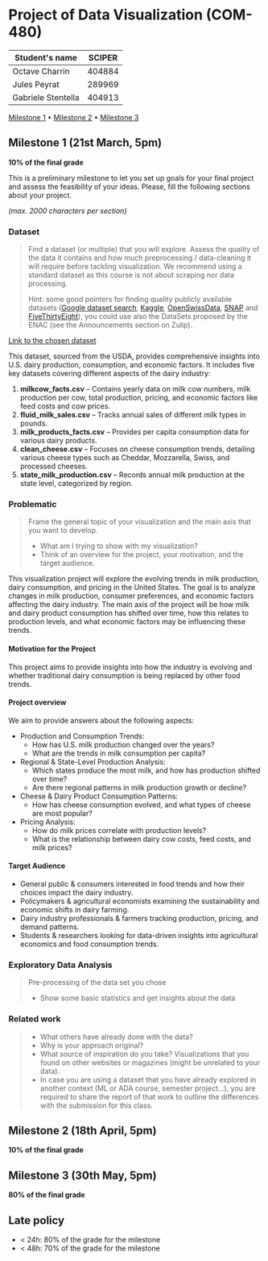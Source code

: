 # Project of Data Visualization (COM-480)

| Student's name     | SCIPER |
| ------------------ | ------ |
| Octave Charrin     | 404884 |
| Jules Peyrat       | 289969 |
| Gabriele Stentella | 404913 |

[Milestone 1](#milestone-1) • [Milestone 2](#milestone-2) • [Milestone 3](#milestone-3)

## Milestone 1 (21st March, 5pm)

**10% of the final grade**

This is a preliminary milestone to let you set up goals for your final project and assess the feasibility of your ideas.
Please, fill the following sections about your project.

*(max. 2000 characters per section)*

### Dataset

> Find a dataset (or multiple) that you will explore. Assess the quality of the data it contains and how much preprocessing / data-cleaning it will require before tackling visualization. We recommend using a standard dataset as this course is not about scraping nor data processing.
>
> Hint: some good pointers for finding quality publicly available datasets ([Google dataset search](https://datasetsearch.research.google.com/), [Kaggle](https://www.kaggle.com/datasets), [OpenSwissData](https://opendata.swiss/en/), [SNAP](https://snap.stanford.edu/data/) and [FiveThirtyEight](https://data.fivethirtyeight.com/)), you could use also the DataSets proposed by the ENAC (see the Announcements section on Zulip).

[Link to the chosen dataset](https://github.com/rfordatascience/tidytuesday/tree/main/data/2019/2019-01-29)

This dataset, sourced from the USDA, provides comprehensive insights into U.S. dairy production, consumption, and economic factors. It includes five key datasets covering different aspects of the dairy industry:  

1. **milkcow_facts.csv** – Contains yearly data on milk cow numbers, milk production per cow, total production, pricing, and economic factors like feed costs and cow prices.  
2. **fluid_milk_sales.csv** – Tracks annual sales of different milk types in pounds.  
3. **milk_products_facts.csv** – Provides per capita consumption data for various dairy products.  
4. **clean_cheese.csv** – Focuses on cheese consumption trends, detailing various cheese types such as Cheddar, Mozzarella, Swiss, and processed cheeses.  
5. **state_milk_production.csv** – Records annual milk production at the state level, categorized by region.

### Problematic

> Frame the general topic of your visualization and the main axis that you want to develop.
> - What am I trying to show with my visualization?
> - Think of an overview for the project, your motivation, and the target audience.

This visualization project will explore the evolving trends in milk production, dairy consumption, and pricing in the United States. The goal is to analyze changes in milk production, consumer preferences, and economic factors affecting the dairy industry. The main axis of the project will be how milk and dairy product consumption has shifted over time, how this relates to production levels, and what economic factors may be influencing these trends.

#### Motivation for the Project
This project aims to provide insights into how the industry is evolving and whether traditional dairy consumption is being replaced by other food trends.

#### Project overview
We aim to provide answers about the following aspects:
- Production and Consumption Trends:
    - How has U.S. milk production changed over the years?
    - What are the trends in milk consumption per capita?
- Regional & State-Level Production Analysis:
    - Which states produce the most milk, and how has production shifted over time?
    - Are there regional patterns in milk production growth or decline?
- Cheese & Dairy Product Consumption Patterns:
    - How has cheese consumption evolved, and what types of cheese are most popular?
- Pricing Analysis:
    - How do milk prices correlate with production levels?
    - What is the relationship between dairy cow costs, feed costs, and milk prices?

#### Target Audience
- General public & consumers interested in food trends and how their choices impact the dairy industry.
- Policymakers & agricultural economists examining the sustainability and economic shifts in dairy farming.
- Dairy industry professionals & farmers tracking production, pricing, and demand patterns.
- Students & researchers looking for data-driven insights into agricultural economics and food consumption trends.


### Exploratory Data Analysis

> Pre-processing of the data set you chose
> - Show some basic statistics and get insights about the data

### Related work

> - What others have already done with the data?
> - Why is your approach original?
> - What source of inspiration do you take? Visualizations that you found on other websites or magazines (might be unrelated to your data).
> - In case you are using a dataset that you have already explored in another context (ML or ADA course, semester project...), you are required to share the report of that work to outline the differences with the submission for this class.

## Milestone 2 (18th April, 5pm)

**10% of the final grade**


## Milestone 3 (30th May, 5pm)

**80% of the final grade**


## Late policy

- < 24h: 80% of the grade for the milestone
- < 48h: 70% of the grade for the milestone

